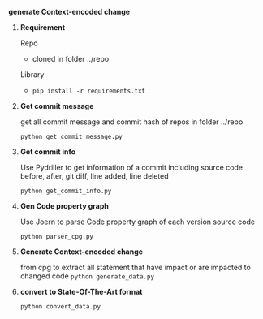 **generate Context-encoded change** 

1. **Requirement**

   Repo 

   - cloned in  folder ../repo

   Library 

     -  ```pip install -r requirements.txt```

2. **Get commit message**

   get all commit message and commit hash of repos in folder ../repo

   ```python get_commit_message.py```
   
3. **Get commit info**

   Use Pydriller to get information of a commit including source code before, after, git diff, line added, line deleted

   ```python get_commit_info.py```

4. **Gen Code property graph**

   Use Joern to parse Code property graph of each version source code 

   ```python parser_cpg.py```

5. **Generate Context-encoded change**

   from cpg to extract all statement that have impact or are impacted to changed code
   ```python generate_data.py```

6. **convert to State-Of-The-Art  format**

   ```python convert_data.py```
